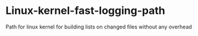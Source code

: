 Linux-kernel-fast-logging-path
==============================

Path for linux kernel for building lists on changed files without any overhead
